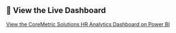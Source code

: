 ## 🔗 View the Live Dashboard

[View the CoreMetric Solutions HR Analytics Dashboard on Power BI](https://app.powerbi.com/groups/me/reports/4baf5964-b1f6-498e-8305-ae0966a71dc0/b0aacc1c57588781c71e?experience=power-bi)

